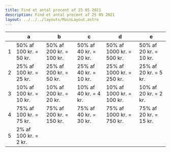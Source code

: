 ```yaml
---
title: Find et antal procent af 25 05 2021
description: Find et antal procent af 25 05 2021
layout: ../../../layouts/MainLayout.astro
---
```


||a|b|c|d|e|
|-|-|-|-|-|-|
|1|50% af 100 kr. = 50 kr.|50% af 200 kr. = 100 kr.|50% af 40 kr. = 20 kr.|50% af 1000 kr. = 500 kr.|50% af 20 kr. = 10 kr.|
|2|25% af 100 kr. = 25 kr.|25% af 200 kr. = 50 kr.|25% af 40 kr. = 10 kr.|25% af 1000 kr. = 250 kr.|25% af 20 kr. = 5 kr.|
|3|10% af 100 kr. = 10 kr.|10% af 200 kr. = 20 kr.|10% af 40 kr. = 4 kr.|10% af 1000 kr. = 100 kr.|10% af 20 kr. = 2 kr.|
|4|75% af 100 kr. = 75 kr.|75% af 200 kr. = 150 kr.|75% af 40 kr. = 30 kr.|75% af 1000 kr. = 750 kr.|75% af 20 kr. = 15 kr.|
|5|2% af 100 kr. = 2 kr.|||||
